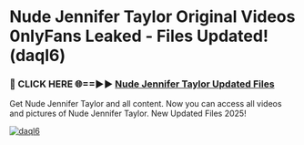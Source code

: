 # Nude Jennifer Taylor Original Videos 0nlyFans Leaked - Files Updated! (daql6)

<h3>🔴 CLICK HERE 🌐==►► <a href="https://tinyurl.com/yrmya6cz" rel="nofollow">Nude Jennifer Taylor Updated Files</a></h3>

Get Nude Jennifer Taylor and all content. Now you can access all videos and pictures of Nude Jennifer Taylor. New Updated Files 2025!

[![daql6](https://i.imgur.com/FMdXYCs.gif)](https://tinyurl.com/yrmya6cz)
